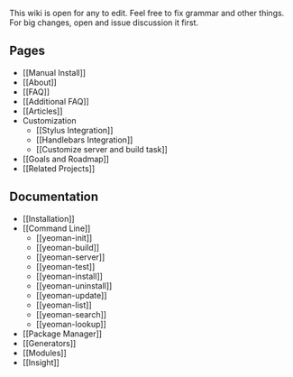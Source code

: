 This wiki is open for any to edit. Feel free to fix grammar and other things. For big changes, open and issue discussion it first.


## Pages

- [[Manual Install]]
- [[About]]
- [[FAQ]]
- [[Additional FAQ]]
- [[Articles]]
- Customization
  - [[Stylus Integration]]
  - [[Handlebars Integration]]
  - [[Customize server and build task]]
- [[Goals and Roadmap]]
- [[Related Projects]]


## Documentation

- [[Installation]]
- [[Command Line]]
  - [[yeoman-init]]
  - [[yeoman-build]]
  - [[yeoman-server]]
  - [[yeoman-test]]
  - [[yeoman-install]]
  - [[yeoman-uninstall]]
  - [[yeoman-update]]
  - [[yeoman-list]]
  - [[yeoman-search]]
  - [[yeoman-lookup]]
- [[Package Manager]]
- [[Generators]]
- [[Modules]]
- [[Insight]]
